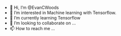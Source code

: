 - 👋 Hi, I’m @EvanCWoods
- 👀 I’m interested in Machine learning with Tensorflow.
- 🌱 I’m currently learning Tensorflow
- 💞️ I’m looking to collaborate on ...
- 📫 How to reach me ...

<!---
EvanCWoods/EvanCWoods is a ✨ special ✨ repository because its `README.md` (this file) appears on your GitHub profile.
You can click the Preview link to take a look at your changes.
--->
